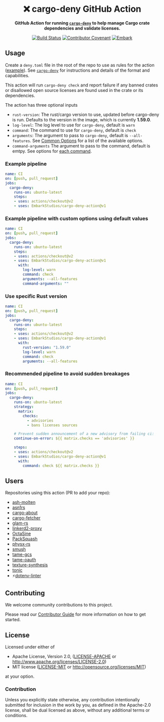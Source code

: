 <div align="center">

# ❌ cargo-deny GitHub Action

**GitHub Action for running [`cargo-deny`](https://github.com/EmbarkStudios/cargo-deny) to help manage Cargo crate dependencies and validate licenses.**

[![Build Status](https://github.com/EmbarkStudios/cargo-deny-action/workflows/Test/badge.svg)](https://github.com/EmbarkStudios/cargo-deny-action/actions?workflow=Test)
[![Contributor Covenant](https://img.shields.io/badge/contributor%20covenant-v1.4%20adopted-ff69b4.svg)](CODE_OF_CONDUCT.md)
[![Embark](https://img.shields.io/badge/embark-open%20source-blueviolet.svg)](https://embark.dev)

</div>

## Usage

Create a `deny.toml` file in the root of the repo to use as rules for the action ([example](https://github.com/EmbarkStudios/cargo-deny/blob/master/deny.toml)).
See [`cargo-deny`](https://github.com/EmbarkStudios/cargo-deny) for instructions and details of the format and capabilities.

This action will run `cargo-deny check` and report failure if any banned crates or disallowed open source licenses are found used in the crate or its dependencies.

The action has three optional inputs

* `rust-version`: The rust/cargo version to use, updated before cargo-deny is run. Defaults to the version in the image, which is currently **1.59.0**.
* `log-level`: The log level to use for `cargo-deny`, default is `warn`
* `command`: The command to use for `cargo-deny`, default is `check`
* `arguments`: The argument to pass to `cargo-deny`, default is `--all-features`. See [Common Options](https://embarkstudios.github.io/cargo-deny/cli/common.html) for a list of the available options.
* `command-arguments` The argument to pass to the command, default is emtpy. See options for [each command](https://embarkstudios.github.io/cargo-deny/cli/index.html). 

### Example pipeline

```yaml
name: CI
on: [push, pull_request]
jobs:
  cargo-deny:
    runs-on: ubuntu-latest
    steps:
    - uses: actions/checkout@v2
    - uses: EmbarkStudios/cargo-deny-action@v1
```

### Example pipeline with custom options using default values

```yaml
name: CI
on: [push, pull_request]
jobs:
  cargo-deny:
    runs-on: ubuntu-latest
    steps:
    - uses: actions/checkout@v2
    - uses: EmbarkStudios/cargo-deny-action@v1
      with:
        log-level: warn
        command: check
        arguments: --all-features
        command-arguments: ""
```

### Use specific Rust version

```yaml
name: CI
on: [push, pull_request]
jobs:
  cargo-deny:
    runs-on: ubuntu-latest
    steps:
    - uses: actions/checkout@v2
    - uses: EmbarkStudios/cargo-deny-action@v1
      with:
        rust-version: "1.59.0"
        log-level: warn
        command: check
        arguments: --all-features
```

### Recommended pipeline to avoid sudden breakages

```yaml
name: CI
on: [push, pull_request]
jobs:
  cargo-deny:
    runs-on: ubuntu-latest
    strategy:
      matrix:
        checks:
          - advisories
          - bans licenses sources

    # Prevent sudden announcement of a new advisory from failing ci:
    continue-on-error: ${{ matrix.checks == 'advisories' }}

    steps:
    - uses: actions/checkout@v2
    - uses: EmbarkStudios/cargo-deny-action@v1
      with:
        command: check ${{ matrix.checks }}
```

## Users

Repositories using this action (PR to add your repo):

* [ash-molten](https://github.com/EmbarkStudios/ash-molten)
* [asn1rs](https://github.com/kellerkindt/asn1rs)
* [cargo-about](https://github.com/EmbarkStudios/cargo-about)
* [cargo-fetcher](https://github.com/EmbarkStudios/cargo-fetcher)
* [glam-rs](https://github.com/bitshifter/glam-rs)
* [linkerd2-proxy](https://github.com/linkerd/linkerd2-proxy)
* [OctaSine](https://github.com/greatest-ape/OctaSine)
* [PackSquash](https://github.com/ComunidadAylas/PackSquash)
* [physx-rs](https://github.com/EmbarkStudios/physx-rs)
* [smush](https://github.com/gwihlidal/smush-rs)
* [tame-gcs](https://github.com/EmbarkStudios/tame-gcs)
* [tame-oauth](https://github.com/EmbarkStudios/tame-oauth)
* [texture-synthesis](https://github.com/EmbarkStudios/texture-synthesis)
* [tonic](https://github.com/hyperium/tonic)
* ⚡️[dotenv-linter](https://github.com/dotenv-linter/dotenv-linter)

## Contributing

We welcome community contributions to this project.

Please read our [Contributor Guide](CONTRIBUTING.md) for more information on how to get started.

## License

Licensed under either of

* Apache License, Version 2.0, ([LICENSE-APACHE](LICENSE-APACHE) or <http://www.apache.org/licenses/LICENSE-2.0>)
* MIT license ([LICENSE-MIT](LICENSE-MIT) or <http://opensource.org/licenses/MIT>)

at your option.

### Contribution

Unless you explicitly state otherwise, any contribution intentionally submitted for inclusion in the work by you, as defined in the Apache-2.0 license, shall be dual licensed as above, without any additional terms or conditions.
